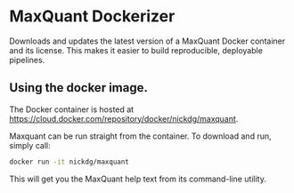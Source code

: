 # MaxQuant Dockerizer

Downloads and updates the latest version of a MaxQuant Docker container and its license.
This makes it easier to build reproducible, deployable pipelines.

## Using the docker image.

The Docker container is hosted at https://cloud.docker.com/repository/docker/nickdg/maxquant.

Maxquant can be run straight from the container.  To download and run, simply call:

```bash
docker run -it nickdg/maxquant 
```

This will get you the MaxQuant help text from its command-line utility.  

